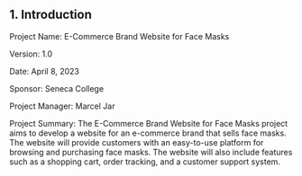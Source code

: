 ## 1. Introduction

Project Name: E-Commerce Brand Website for Face Masks

Version: 1.0

Date: April 8, 2023

Sponsor: Seneca College

Project Manager: Marcel Jar

Project Summary: The E-Commerce Brand Website for Face Masks project aims to develop a website for an e-commerce brand that sells face masks. The website will provide customers with an easy-to-use platform for browsing and purchasing face masks. The website will also include features such as a shopping cart, order tracking, and a customer support system.
